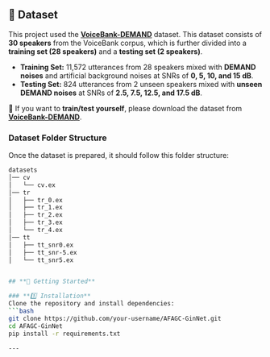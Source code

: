 ## **📖 Dataset**  
This project used the [**VoiceBank-DEMAND**](https://datashare.ed.ac.uk/handle/10283/2791) dataset. This dataset consists of **30 speakers** from the VoiceBank corpus, which is further divided into a **training set (28 speakers)** and a **testing set (2 speakers)**.  

- **Training Set:** 11,572 utterances from 28 speakers mixed with **DEMAND noises** and artificial background noises at SNRs of **0, 5, 10, and 15 dB**.  
- **Testing Set:** 824 utterances from 2 unseen speakers mixed with **unseen DEMAND noises** at SNRs of **2.5, 7.5, 12.5, and 17.5 dB**.  

📌 If you want to **train/test yourself**, please download the dataset from [**VoiceBank-DEMAND**](https://datashare.ed.ac.uk/handle/10283/2791).  

### **Dataset Folder Structure**  
Once the dataset is prepared, it should follow this folder structure:  

```bash
datasets
│── cv
│   └── cv.ex
│── tr
│   ├── tr_0.ex
│   ├── tr_1.ex
│   ├── tr_2.ex
│   ├── tr_3.ex
│   └── tr_4.ex
│── tt
│   ├── tt_snr0.ex
│   ├── tt_snr-5.ex
│   └── tt_snr5.ex


## **🚀 Getting Started**  

### **1️⃣ Installation**  
Clone the repository and install dependencies:  
```bash
git clone https://github.com/your-username/AFAGC-GinNet.git
cd AFAGC-GinNet
pip install -r requirements.txt

---
